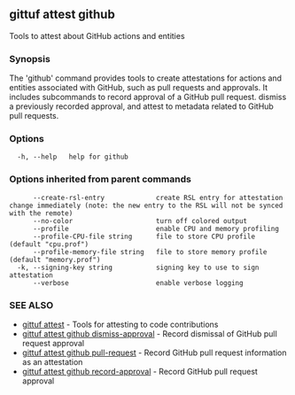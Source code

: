 ## gittuf attest github

Tools to attest about GitHub actions and entities

### Synopsis

The 'github' command provides tools to create attestations for actions and entities associated with GitHub, such as pull requests and approvals. It includes subcommands to record approval of a GitHub pull request. dismiss a previously recorded approval, and attest to metadata related to GitHub pull requests.

### Options

```
  -h, --help   help for github
```

### Options inherited from parent commands

```
      --create-rsl-entry             create RSL entry for attestation change immediately (note: the new entry to the RSL will not be synced with the remote)
      --no-color                     turn off colored output
      --profile                      enable CPU and memory profiling
      --profile-CPU-file string      file to store CPU profile (default "cpu.prof")
      --profile-memory-file string   file to store memory profile (default "memory.prof")
  -k, --signing-key string           signing key to use to sign attestation
      --verbose                      enable verbose logging
```

### SEE ALSO

* [gittuf attest](gittuf_attest.md)	 - Tools for attesting to code contributions
* [gittuf attest github dismiss-approval](gittuf_attest_github_dismiss-approval.md)	 - Record dismissal of GitHub pull request approval
* [gittuf attest github pull-request](gittuf_attest_github_pull-request.md)	 - Record GitHub pull request information as an attestation
* [gittuf attest github record-approval](gittuf_attest_github_record-approval.md)	 - Record GitHub pull request approval

